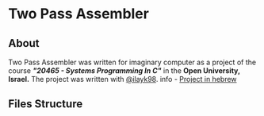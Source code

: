 # Two Pass Assembler
## About
Two Pass Assembler was written for imaginary computer as a project of the course ***"20465 - Systems Programming In C"*** in the **Open University, Israel.**
The project was written with [@ilayk98](https://github.com/ilayk98).
info - [Project in hebrew]()
## Files Structure
